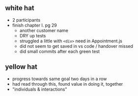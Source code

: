 ## white hat
- 2 participants
- finish chapter I. pg 29
  - another customer name
  - DRY up tests
  - struggled a little with `<div>` need in Appointment.js
  - did not seem to get saved in vs code / handover missed
  - did small commits after each green test

## yellow hat
- progress towards same goal two days in a row
- had read through this, found value in doing it, together 
- "individuals & interactions"